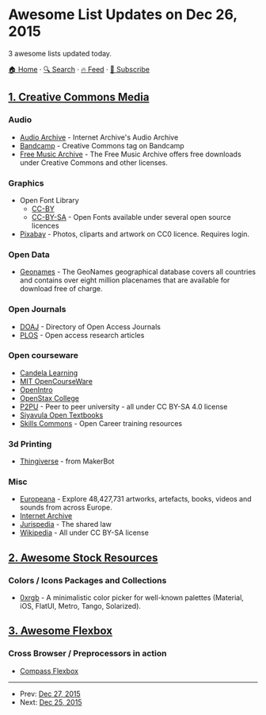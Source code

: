 # Awesome List Updates on Dec 26, 2015

3 awesome lists updated today.

[🏠 Home](/README.md) · [🔍 Search](https://test.trackawesomelist.com/search/) · [🔥 Feed](https://test.trackawesomelist.com/rss.xml) · [📮 Subscribe](https://trackawesomelist.us17.list-manage.com/subscribe?u=d2f0117aa829c83a63ec63c2f&id=36a103854c)



## [1. Creative Commons Media](/content/shime/creative-commons-media/README.md)

### Audio

*   [Audio Archive](https://archive.org/details/audio) - Internet Archive's Audio Archive
*   [Bandcamp](https://bandcamp.com/tag/creative-commons) - Creative Commons tag on Bandcamp
*   [Free Music Archive](https://www.freemusicarchive.org/) - The Free Music Archive offers free downloads under Creative Commons and other licenses.

### Graphics

*   Open Font Library
    *   [CC-BY](https://fontlibrary.org/en/search?license=CC-BY)
    *   [CC-BY-SA](https://fontlibrary.org/en/search?license=CC-BY-SA) - Open Fonts available under several open source licences
*   [Pixabay](https://pixabay.com/) - Photos, cliparts and artwork on CC0 licence. Requires login.

### Open Data

*   [Geonames](http://www.geonames.org/) - The GeoNames geographical database covers all countries and contains over eight million placenames that are available for download free of charge.

### Open Journals

*   [DOAJ](https://doaj.org/) - Directory of Open Access Journals
*   [PLOS](https://www.plos.org/) - Open access research articles

### Open courseware

*   [Candela Learning](https://courses.candelalearning.com/catalog/lumen)
*   [MIT OpenCourseWare](http://ocw.mit.edu)
*   [OpenIntro](https://www.openintro.org/)
*   [OpenStax College](https://www.openstaxcollege.org/)
*   [P2PU](https://www.p2pu.org/en/) - Peer to peer university - all under CC BY-SA 4.0 license
*   [Siyavula Open Textbooks](http://www.siyavula.com/work-oer.html#BOOKS)
*   [Skills Commons](https://www.skillscommons.org/) - Open Career training resources

### 3d Printing

*   [Thingiverse](https://www.thingiverse.com/) - from MakerBot

### Misc

*   [Europeana](http://www.europeana.eu/portal/) - Explore 48,427,731 artworks, artefacts, books, videos and sounds from across Europe.
*   [Internet Archive](https://archive.org)
*   [Jurispedia](http://jurispedia.org) - The shared law
*   [Wikipedia](https://wikipedia.org) - All under CC BY-SA license

## [2. Awesome Stock Resources](/content/neutraltone/awesome-stock-resources/README.md)

### Colors / Icons Packages and Collections

*   [0xrgb](http://0xrgb.com/) - A minimalistic color picker for well-known palettes (Material, iOS, FlatUI, Metro, Tango, Solarized).

## [3. Awesome Flexbox](/content/afonsopacifer/awesome-flexbox/README.md)

### Cross Browser / Preprocessors in action

*   [Compass Flexbox](http://compass-style.org/reference/compass/css3/flexbox/)

---

- Prev: [Dec 27, 2015](/content/2015/12/27/README.md)
- Next: [Dec 25, 2015](/content/2015/12/25/README.md)